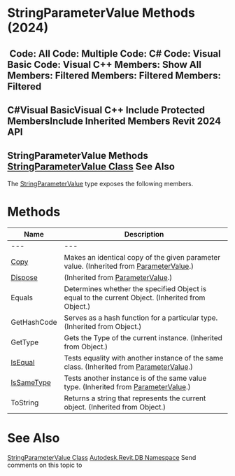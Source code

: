 # StringParameterValue Methods (2024)

﻿
 Code: All Code: Multiple Code: C# Code: Visual Basic Code: Visual C++  Members: Show All Members: Filtered Members: Filtered Members: Filtered   
---  
C#Visual BasicVisual C++
Include Protected MembersInclude Inherited Members
Revit 2024 API  
---  
StringParameterValue Methods  
[StringParameterValue Class](2f79fff4-9773-471a-83f8-5636459bdbe5.md "StringParameterValue Class") See Also  
---  
The [StringParameterValue](2f79fff4-9773-471a-83f8-5636459bdbe5.md "StringParameterValue Class") type exposes the following members.
# Methods
| Name | Description |
| --- | --- |
| --- | --- | --- |
| [Copy](d2c6a380-8e4f-42fa-f698-77181259b347.md "Copy Method") | Makes an identical copy of the given parameter value.  (Inherited from [ParameterValue](366521ef-ecc2-c3e3-feb5-81b3bbd8df0c.md "ParameterValue Class").) |
| [Dispose](8df3f1e5-ef6e-810e-61d2-bc383fc7fb69.md "Dispose Method") | (Inherited from [ParameterValue](366521ef-ecc2-c3e3-feb5-81b3bbd8df0c.md "ParameterValue Class").) |
| Equals | Determines whether the specified Object is equal to the current Object. (Inherited from Object.) |
| GetHashCode | Serves as a hash function for a particular type.  (Inherited from Object.) |
| GetType | Gets the Type of the current instance. (Inherited from Object.) |
| [IsEqual](561e8901-0ee7-2ff8-5ffa-d0397ca0b3c0.md "IsEqual Method") | Tests equality with another instance of the same class.  (Inherited from [ParameterValue](366521ef-ecc2-c3e3-feb5-81b3bbd8df0c.md "ParameterValue Class").) |
| [IsSameType](b6d6c24a-28f4-f449-29ed-efba259c7054.md "IsSameType Method") | Tests another instance is of the same value type.  (Inherited from [ParameterValue](366521ef-ecc2-c3e3-feb5-81b3bbd8df0c.md "ParameterValue Class").) |
| ToString | Returns a string that represents the current object. (Inherited from Object.) |

# See Also
[StringParameterValue Class](2f79fff4-9773-471a-83f8-5636459bdbe5.md "StringParameterValue Class")
[Autodesk.Revit.DB Namespace](87546ba7-461b-c646-cbb1-2cb8f5bff8b2.md "Autodesk.Revit.DB Namespace")
Send comments on this topic to 